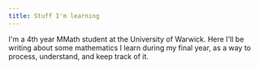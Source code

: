 ```yaml
---
title: Stuff I'm learning
---
```


I'm a 4th year MMath student at the University of Warwick. Here I'll be writing about some mathematics I learn during my final year, as a way to process, understand, and keep track of it.
